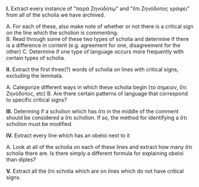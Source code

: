 **I.** Extract every instance of "παρά Ζηνοδότῳ" and "ὅτι Ζηνόδοτος γράφει" from all of the scholia we have archived.   
  
  A. For each of these, also make note of whether or not there is a critical sign on the line which the scholion is commenting.  
  B. Read through some of these two types of scholia and determine if there is a difference in content (e.g. agreement for one, disagreement for the other)
  C. Determine if one type of language occurs more frequently with certain types of scholia.
  
**II.** Extract the first three(?) words of scholia on lines with critical signs, excluding the lemmata.

  A. Categorize different ways in which these scholia begin (το σημειον, ὅτι Ζηνόδοτος, etc)
  B. Are there certain patterns of language that correspond to specific critical signs?
  
**III.** Determing if a scholion which has ὅτι in the middle of the comment should be considered a ὅτι scholion. If so, the method for identifying a ὅτι scholion must be modified.

**IV.** Extract every line which has an obeloi next to it

  A. Look at all of the scholia on each of these lines and extract how many ὅτι scholia there are. Is there simply a different formula for explaining obeloi than diples?
  
  **V.** Extract all the ὅτι scholia which are on lines which do not have critical signs.
  
